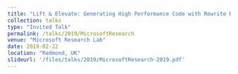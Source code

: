 ```yaml
---
title: "Lift & Elevate: Generating High Performance Code with Rewrite Rules and Strategies"
collection: talks
type: "Invited Talk"
permalink: /talks/2019/MicrosoftResearch
venue: "Microsoft Research Lab"
date: 2019-02-22
location: "Redmond, UK"
slideurl: '/files/talks/2019/MicrosoftResearch-2019.pdf'
---
```

